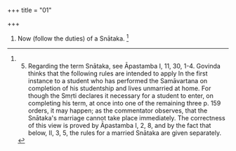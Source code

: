 +++
title = "01"

+++
1. Now (follow the duties) of a Snātaka. [^1] 


[^1]:  5. Regarding the term Snātaka, see Āpastamba I, 11, 30, 1-4. Govinda thinks that the following rules are intended to apply In the first instance to a student who has performed the Samāvartana on completion of his studentship and lives unmarried at home. For though the Smṛti declares it necessary for a student to enter, on completing his term, at once into one of the remaining three p. 159 orders, it may happen; as the commentator observes, that the Snātaka's marriage cannot take place immediately. The correctness of this view is proved by Āpastamba I, 2, 8, and by the fact that below, II, 3, 5, the rules for a married Snātaka are given separately.
